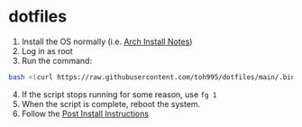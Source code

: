# dotfiles

1. Install the OS normally (i.e. [Arch Install Notes](INSTALL_NOTES_ARCH.md))
2. Log in as root
3. Run the command:
```bash
bash <(curl https://raw.githubusercontent.com/toh995/dotfiles/main/.bin/setup)
```
4. If the script stops running for some reason, use `fg 1`
5. When the script is complete, reboot the system.
6. Follow the [Post Install Instructions](POST_INSTALL.md)

